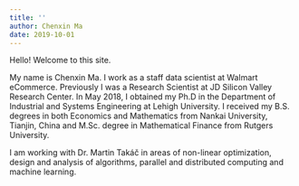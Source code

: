 ```yaml
---
title: ''
author: Chenxin Ma
date: 2019-10-01
---
```


Hello! Welcome to this site. 

My name is Chenxin Ma. I work as a staff data scientist at Walmart eCommerce. Previously I was a Research Scientist at JD Silicon Valley Research Center. In May 2018, I obtained my Ph.D in the Department of Industrial and Systems Engineering at Lehigh University. I received my B.S. degrees in both Economics and Mathematics from Nankai University, Tianjin, China and M.Sc. degree in Mathematical Finance from Rutgers University.

I am working with Dr. Martin Takáč in areas of non-linear optimization, design and analysis of algorithms, parallel and distributed computing and machine learning.

 